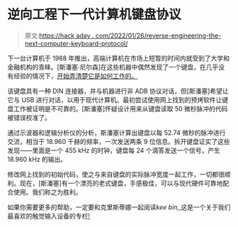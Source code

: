 # 逆向工程下一代计算机键盘协议

> 原文:[https://hack aday . com/2022/01/26/reverse-engineering-the-next-computer-keyboard-protocol/](https://hackaday.com/2022/01/26/reverse-engineering-the-next-computer-keyboard-protocol/)

下一台计算机于 1988 年推出，高端计算机在市场上短暂的时间内就受到了大学和金融机构的青睐。[斯潘塞·尼尔森]在这些机器中偶然发现了一个键盘，在几乎没有经验的情况下，[开始弄清楚它是如何工作的。](https://journal.spencerwnelson.com/entries/nextkb.html)

该键盘具有一种 DIN 连接器，并与机器进行非 ADB 协议对话，但[斯潘塞]希望让它与 USB 进行对话，以用于现代计算机。最初尝试使用网上找到的预烤软件让键盘工作被证明是不可靠的。[斯潘塞]怀疑设计用来从键盘读取 50 微秒脉冲的代码被错误校准了。

通过示波器和逻辑分析仪的分析，斯潘塞计算出键盘以每 52.74 微秒的脉冲进行交流，相当于 18.960 千赫的频率，一次发送两条 9 位信息。拆开键盘证实了这些发现——里面是一个 455 kHz 的时钟，键盘每 24 个滴答发送一个信号，产生 18.960 kHz 的输出。

修改网上找到的初始代码，使之与来自键盘的实际脉冲宽度一起工作，一切都很顺利。现在，[斯潘塞]有一个漂亮的老式键盘，手感极佳，可以与现代硬件可靠地配合使用。我们称之为胜利。

如果你需要更多的帮助，一定要和克里斯蒂娜一起阅读*kee bin,*,这是一个关于我们最喜欢的触觉输入设备的专栏[!](https://9jagidi.com/keebin-with-kristina-the-one-with-the-tri-lingual-typewriter/)